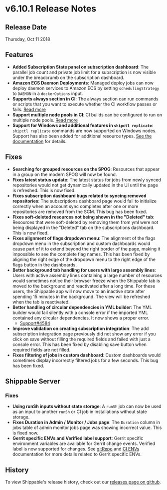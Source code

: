 # v6.10.1 Release Notes

## Release Date

Thursday, Oct 11 2018

## Features

- **Added Subscription State panel on subscription dashboard**: The parallel job count and private job limit for a subscription is now visible under the breadcrumb on the subscription dashboard.
- **Amazon ECS Daemon Deployments**: Managed deploy jobs can now deploy daemon services to Amazon ECS by setting `schedulingStrategy` to `DAEMON` in a  `dockerOptions` input.
- **Supports always section in CI**: The always section can run commands or scripts that you want to execute whether the CI workflow passes or fails. [Read more](http://docs.shippable.com/ci/build-and-test/)
- **Support multiple node pools in CI**: CI builds can be configured to run on multiple node pools. [Read more](http://docs.shippable.com/ci/runtime-config/)
- **Support for Windows and additional features in `shipctl replicate`**: `shipctl replicate` commands are now supported on Windows nodes.  Support has also been added for additional resource types. [See the documentation](http://docs.shippable.com/platform/tutorial/workflow/using-shipctl/#replicate) for details.

## Fixes

- **Searching for grouped resources on the SPOG**: Resources that appear in a group on the modern SPOG will now be found.
- **Fixes latest status update**: The latest status for jobs from newly synced repositories would not get dynamically updated in the UI until the page is refreshed. This is now fixed.
- **Fixes subscription dashboard bugs related to syncing removed repositories**: The subscriptions dashboard page would fail to initialize correctly when an account sync completes after one or more repositories are removed from the SCM. This bug has been fixed.
- **Fixes soft-deleted resources not being shown in the "Deleted" tab**: Resources that were soft-deleted by removing them from yml were not being displayed in the "Deleted" tab on the subscriptions dashboard. This is now fixed.
- **Fixes alignment of flags dropdown menu**: The alignment of the flags dropdown menu in the subscription and custom dashboards would cause part of it to extend beyond the right border of the page, making it impossible to see the complete flag names. This has been fixed by aligning the right edge of the dropdown menu to the right edge of the flags button in the dashboards.
- **Better background tab handling for users with large assembly lines**: Users with active assembly lines containing a large number of resources would sometimes notice their browser freeze when the Shippable tab is moved to the background and reactivated after a long time. For these users, the Shippable app will now move to an inactive state after spending 15 minutes in the background. The view will be refreshed when the tab is reactivated.
- **Better handling of circular dependencies in YML builder**: The YML builder would fail silently with a console error if the imported YML contained any circular dependencies. It now shows a proper error.
  - [Support#4584](https://github.com/Shippable/support/issues/4584)
- **Improve validation on creating subscription integration**: The add subscription integration page previously did not show any error if you click on save without filling the required fields and failed with just a console error. This has been fixed by disabling save button when required fields are not filled.
- **Fixes filtering of jobs in custom dashboard**: Custom dashboards would sometimes display incorrectly filtered jobs for a few seconds. This bug has been fixed.


## Shippable Server

### Fixes

- **Using runSh inputs without state storage**: A `runSh` job can now be used as an input to another `runSh` or CI job in installations without state storage.
- **Fixes Duration in Admin / Monitor / Jobs page**: The `Duration` column in jobs table of admin monitor jobs page was showing incorrect value. This is fixed now.
- **Gerrit specific ENVs and Verified label support**: Gerrit specific environment variables are available for Gerrit change events. Verified label is now supported for changes. See [gitRepo](http://docs.shippable.com/platform/workflow/resource/gitrepo/) and [CI ENVs](http://docs.shippable.com/ci/env-vars/) documentation for more details related to Gerrit specific ENVs.

## History

To view Shippable's release history, check out our [releases page on github](https://github.com/Shippable/admiral/releases).
